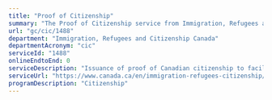 ```yaml
---
title: "Proof of Citizenship"
summary: "The Proof of Citizenship service from Immigration, Refugees and Citizenship Canada is not available end-to-end online, according to the GC Service Inventory."
url: "gc/cic/1488"
department: "Immigration, Refugees and Citizenship Canada"
departmentAcronym: "cic"
serviceId: "1488"
onlineEndtoEnd: 0
serviceDescription: "Issuance of proof of Canadian citizenship to facilitate access to other government services, including application for Canadian passport."
serviceUrl: "https://www.canada.ca/en/immigration-refugees-citizenship/services/canadian-citizenship/proof-citizenship/about.html"
programDescription: "Citizenship"
---
```

